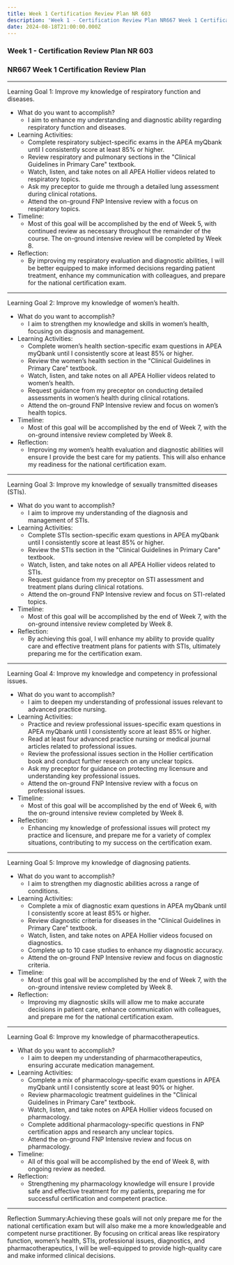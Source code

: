 ```yaml
---
title: Week 1 Certification Review Plan NR 603
description: 'Week 1 - Certification Review Plan NR667 Week 1 Certification Review Plan '
date: 2024-08-18T21:00:00.000Z
---
```


### Week 1 - Certification Review Plan NR 603

### NR667 Week 1 Certification Review Plan

***

Learning Goal 1: Improve my knowledge of respiratory function and diseases.

* What do you want to accomplish?
  * I aim to enhance my understanding and diagnostic ability regarding respiratory function and diseases.
* Learning Activities:
  * Complete respiratory subject-specific exams in the APEA myQbank until I consistently score at least 85% or higher.
  * Review respiratory and pulmonary sections in the "Clinical Guidelines in Primary Care" textbook.
  * Watch, listen, and take notes on all APEA Hollier videos related to respiratory topics.
  * Ask my preceptor to guide me through a detailed lung assessment during clinical rotations.
  * Attend the on-ground FNP Intensive review with a focus on respiratory topics.
* Timeline:
  * Most of this goal will be accomplished by the end of Week 5, with continued review as necessary throughout the remainder of the course. The on-ground intensive review will be completed by Week 8.
* Reflection:
  * By improving my respiratory evaluation and diagnostic abilities, I will be better equipped to make informed decisions regarding patient treatment, enhance my communication with colleagues, and prepare for the national certification exam.

***

Learning Goal 2: Improve my knowledge of women’s health.

* What do you want to accomplish?
  * I aim to strengthen my knowledge and skills in women’s health, focusing on diagnosis and management.
* Learning Activities:
  * Complete women’s health section-specific exam questions in APEA myQbank until I consistently score at least 85% or higher.
  * Review the women’s health section in the "Clinical Guidelines in Primary Care" textbook.
  * Watch, listen, and take notes on all APEA Hollier videos related to women’s health.
  * Request guidance from my preceptor on conducting detailed assessments in women’s health during clinical rotations.
  * Attend the on-ground FNP Intensive review and focus on women’s health topics.
* Timeline:
  * Most of this goal will be accomplished by the end of Week 7, with the on-ground intensive review completed by Week 8.
* Reflection:
  * Improving my women’s health evaluation and diagnostic abilities will ensure I provide the best care for my patients. This will also enhance my readiness for the national certification exam.

***

Learning Goal 3: Improve my knowledge of sexually transmitted diseases (STIs).

* What do you want to accomplish?
  * I aim to improve my understanding of the diagnosis and management of STIs.
* Learning Activities:
  * Complete STIs section-specific exam questions in APEA myQbank until I consistently score at least 85% or higher.
  * Review the STIs section in the "Clinical Guidelines in Primary Care" textbook.
  * Watch, listen, and take notes on all APEA Hollier videos related to STIs.
  * Request guidance from my preceptor on STI assessment and treatment plans during clinical rotations.
  * Attend the on-ground FNP Intensive review and focus on STI-related topics.
* Timeline:
  * Most of this goal will be accomplished by the end of Week 7, with the on-ground intensive review completed by Week 8.
* Reflection:
  * By achieving this goal, I will enhance my ability to provide quality care and effective treatment plans for patients with STIs, ultimately preparing me for the certification exam.

***

Learning Goal 4: Improve my knowledge and competency in professional issues.

* What do you want to accomplish?
  * I aim to deepen my understanding of professional issues relevant to advanced practice nursing.
* Learning Activities:
  * Practice and review professional issues-specific exam questions in APEA myQbank until I consistently score at least 85% or higher.
  * Read at least four advanced practice nursing or medical journal articles related to professional issues.
  * Review the professional issues section in the Hollier certification book and conduct further research on any unclear topics.
  * Ask my preceptor for guidance on protecting my licensure and understanding key professional issues.
  * Attend the on-ground FNP Intensive review with a focus on professional issues.
* Timeline:
  * Most of this goal will be accomplished by the end of Week 6, with the on-ground intensive review completed by Week 8.
* Reflection:
  * Enhancing my knowledge of professional issues will protect my practice and licensure, and prepare me for a variety of complex situations, contributing to my success on the certification exam.

***

Learning Goal 5: Improve my knowledge of diagnosing patients.

* What do you want to accomplish?
  * I aim to strengthen my diagnostic abilities across a range of conditions.
* Learning Activities:
  * Complete a mix of diagnostic exam questions in APEA myQbank until I consistently score at least 85% or higher.
  * Review diagnostic criteria for diseases in the "Clinical Guidelines in Primary Care" textbook.
  * Watch, listen, and take notes on APEA Hollier videos focused on diagnostics.
  * Complete up to 10 case studies to enhance my diagnostic accuracy.
  * Attend the on-ground FNP Intensive review and focus on diagnostic criteria.
* Timeline:
  * Most of this goal will be accomplished by the end of Week 7, with the on-ground intensive review completed by Week 8.
* Reflection:
  * Improving my diagnostic skills will allow me to make accurate decisions in patient care, enhance communication with colleagues, and prepare me for the national certification exam.

***

Learning Goal 6: Improve my knowledge of pharmacotherapeutics.

* What do you want to accomplish?
  * I aim to deepen my understanding of pharmacotherapeutics, ensuring accurate medication management.
* Learning Activities:
  * Complete a mix of pharmacology-specific exam questions in APEA myQbank until I consistently score at least 90% or higher.
  * Review pharmacologic treatment guidelines in the "Clinical Guidelines in Primary Care" textbook.
  * Watch, listen, and take notes on APEA Hollier videos focused on pharmacology.
  * Complete additional pharmacology-specific questions in FNP certification apps and research any unclear topics.
  * Attend the on-ground FNP Intensive review and focus on pharmacology.
* Timeline:
  * All of this goal will be accomplished by the end of Week 8, with ongoing review as needed.
* Reflection:
  * Strengthening my pharmacology knowledge will ensure I provide safe and effective treatment for my patients, preparing me for successful certification and competent practice.

***

Reflection Summary:Achieving these goals will not only prepare me for the national certification exam but will also make me a more knowledgeable and competent nurse practitioner. By focusing on critical areas like respiratory function, women’s health, STIs, professional issues, diagnostics, and pharmacotherapeutics, I will be well-equipped to provide high-quality care and make informed clinical decisions.
